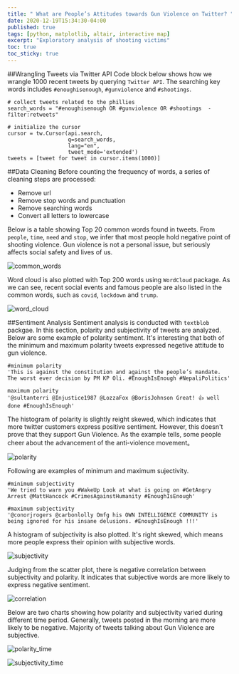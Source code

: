 ```yaml
---
title: " What are People’s Attitudes towards Gun Violence on Twitter? "
date: 2020-12-19T15:34:30-04:00
published: true
tags: [python, matplotlib, altair, interactive map]
excerpt: "Exploratory analysis of shooting victims"
toc: true
toc_sticky: true
---
```

##Wrangling Tweets via Twitter API
Code block below shows how we wrangle 1000 recent tweets by querying `Twitter API`. The searching key words includes `#enoughisenough`, `#gunviolence` and `#shootings`. 
```
# collect tweets related to the phillies
search_words = "#enoughisenough OR #gunviolence OR #shootings  -filter:retweets"

# initialize the cursor
cursor = tw.Cursor(api.search,
                   q=search_words,
                   lang="en",
                   tweet_mode='extended')
tweets = [tweet for tweet in cursor.items(1000)]
```
##Data Cleaning
Before counting the frequency of words, a series of cleaning steps are processed:
- Remove url
- Remove stop words and punctuation
- Remove searching words
- Convert all letters to lowercase

Below is a table showing Top 20 common words found in tweets. From `people`, `time`, `need` and `stop`, we infer that most people hold negative point of shooting violence. Gun violence is not a personal issue, but seriously affects social safety and lives of us. 

![common_words](https://raw.githubusercontent.com/ihcgnahz/shooting_victims/master/charts/common_words.png)

Word cloud is also plotted with Top 200 words using `WordCloud` package. As we can see, recent social events and famous people are also listed in the common words, such as `covid`, `lockdown` and `trump`.

![word_cloud](https://raw.githubusercontent.com/ihcgnahz/shooting_victims/master/charts/word_cloud.png)

##Sentiment Analysis
Sentiment analysis is conducted with `textblob` packgae. In this section, polarity and subjectivity of tweets are analyzed. Below are some example of polarity sentiment. It's interesting that both of the minimum and maximum polarity tweets expressed negetive attitude to gun violence. 

```
#minimum polarity
'This is against the constitution and against the people’s mandate. The worst ever decision by PM KP Oli. #EnoughIsEnough #NepaliPolitics'

maximum polarity
'@sultanterri @Injustice1987 @LozzaFox @BorisJohnson Great! 👍 well done #EnoughIsEnough'

```
The histogram of polarity is slightly reight skewed, which indicates that more twitter customers express positive sentiment. However, this doesn't prove that they support Gun Violence. As the example tells, some people cheer about the advancement of the anti-violence movement。 

![polarity](https://raw.githubusercontent.com/ihcgnahz/shooting_victims/master/charts/polarity.png)

Following are examples of minimum and maximum sujectivity. 

```
#minimum subjectivity
'We tried to warn you #WakeUp Look at what is going on #GetAngry Arrest @MattHancock #CrimesAgainstHumanity #EnoughIsEnough'

#maximum subjectivity
'@conorjrogers @carbonlolly Omfg his OWN INTELLIGENCE COMMUNITY is being ignored for his insane delusions. #EnoughIsEnough !!!'
```
A histogram of subjectivity is also plotted. It's right skewed, which means more people express their opinion with subjective words. 

![subjectivity](https://raw.githubusercontent.com/ihcgnahz/shooting_victims/master/charts/subjectivity.png)

Judging from the scatter plot, there is negative correlation between subjectivity and polarity. It indicates that subjective words are more likely to express negative sentiment.

![correlation](https://raw.githubusercontent.com/ihcgnahz/shooting_victims/master/charts/polarity_time.png)

Below are two charts showing how polarity and subjectivity varied during different time period. Generally, tweets posted in the morning are more likely to be negative. Majority of tweets talking about Gun Violence are subjective.

![polarity_time](https://raw.githubusercontent.com/ihcgnahz/shooting_victims/master/charts/polarity_time.png)

![subjectivity_time](https://raw.githubusercontent.com/ihcgnahz/shooting_victims/master/charts/subjectivity_time.png)

